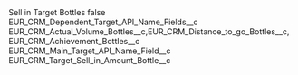 <?xml version="1.0" encoding="UTF-8"?>
<CustomMetadata xmlns="http://soap.sforce.com/2006/04/metadata" xmlns:xsi="http://www.w3.org/2001/XMLSchema-instance" xmlns:xsd="http://www.w3.org/2001/XMLSchema">
    <label>Sell in Target Bottles</label>
    <protected>false</protected>
    <values>
        <field>EUR_CRM_Dependent_Target_API_Name_Fields__c</field>
        <value xsi:type="xsd:string">EUR_CRM_Actual_Volume_Bottles__c,EUR_CRM_Distance_to_go_Bottles__c,EUR_CRM_Achievement_Bottles__c</value>
    </values>
    <values>
        <field>EUR_CRM_Main_Target_API_Name_Field__c</field>
        <value xsi:type="xsd:string">EUR_CRM_Target_Sell_in_Amount_Bottle__c</value>
    </values>
</CustomMetadata>
